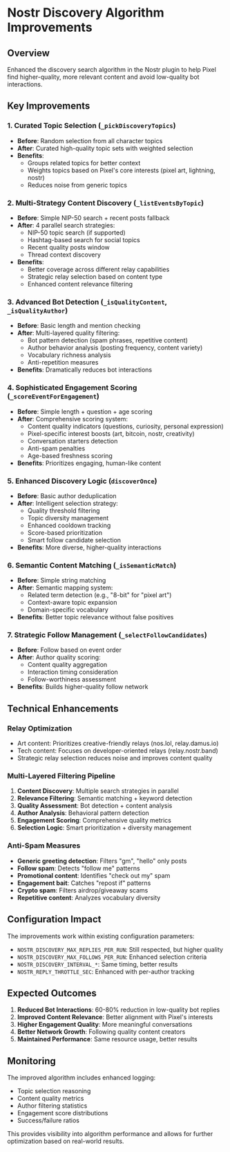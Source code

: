 # Nostr Discovery Algorithm Improvements

## Overview
Enhanced the discovery search algorithm in the Nostr plugin to help Pixel find higher-quality, more relevant content and avoid low-quality bot interactions.

## Key Improvements

### 1. **Curated Topic Selection** (`_pickDiscoveryTopics`)
- **Before**: Random selection from all character topics
- **After**: Curated high-quality topic sets with weighted selection
- **Benefits**: 
  - Groups related topics for better context
  - Weights topics based on Pixel's core interests (pixel art, lightning, nostr)
  - Reduces noise from generic topics

### 2. **Multi-Strategy Content Discovery** (`_listEventsByTopic`)
- **Before**: Simple NIP-50 search + recent posts fallback
- **After**: 4 parallel search strategies:
  - NIP-50 topic search (if supported)
  - Hashtag-based search for social topics
  - Recent quality posts window
  - Thread context discovery
- **Benefits**:
  - Better coverage across different relay capabilities
  - Strategic relay selection based on content type
  - Enhanced content relevance filtering

### 3. **Advanced Bot Detection** (`_isQualityContent`, `_isQualityAuthor`)
- **Before**: Basic length and mention checking
- **After**: Multi-layered quality filtering:
  - Bot pattern detection (spam phrases, repetitive content)
  - Author behavior analysis (posting frequency, content variety)
  - Vocabulary richness analysis
  - Anti-repetition measures
- **Benefits**: Dramatically reduces bot interactions

### 4. **Sophisticated Engagement Scoring** (`_scoreEventForEngagement`)
- **Before**: Simple length + question + age scoring
- **After**: Comprehensive scoring system:
  - Content quality indicators (questions, curiosity, personal expression)
  - Pixel-specific interest boosts (art, bitcoin, nostr, creativity)
  - Conversation starters detection
  - Anti-spam penalties
  - Age-based freshness scoring
- **Benefits**: Prioritizes engaging, human-like content

### 5. **Enhanced Discovery Logic** (`discoverOnce`)
- **Before**: Basic author deduplication
- **After**: Intelligent selection strategy:
  - Quality threshold filtering
  - Topic diversity management
  - Enhanced cooldown tracking
  - Score-based prioritization
  - Smart follow candidate selection
- **Benefits**: More diverse, higher-quality interactions

### 6. **Semantic Content Matching** (`_isSemanticMatch`)
- **Before**: Simple string matching
- **After**: Semantic mapping system:
  - Related term detection (e.g., "8-bit" for "pixel art")
  - Context-aware topic expansion
  - Domain-specific vocabulary
- **Benefits**: Better topic relevance without false positives

### 7. **Strategic Follow Management** (`_selectFollowCandidates`)
- **Before**: Follow based on event order
- **After**: Author quality scoring:
  - Content quality aggregation
  - Interaction timing consideration
  - Follow-worthiness assessment
- **Benefits**: Builds higher-quality follow network

## Technical Enhancements

### Relay Optimization
- Art content: Prioritizes creative-friendly relays (nos.lol, relay.damus.io)
- Tech content: Focuses on developer-oriented relays (relay.nostr.band)
- Strategic relay selection reduces noise and improves content quality

### Multi-Layered Filtering Pipeline
1. **Content Discovery**: Multiple search strategies in parallel
2. **Relevance Filtering**: Semantic matching + keyword detection
3. **Quality Assessment**: Bot detection + content analysis
4. **Author Analysis**: Behavioral pattern detection
5. **Engagement Scoring**: Comprehensive quality metrics
6. **Selection Logic**: Smart prioritization + diversity management

### Anti-Spam Measures
- **Generic greeting detection**: Filters "gm", "hello" only posts
- **Follow spam**: Detects "follow me" patterns
- **Promotional content**: Identifies "check out my" spam
- **Engagement bait**: Catches "repost if" patterns
- **Crypto spam**: Filters airdrop/giveaway scams
- **Repetitive content**: Analyzes vocabulary diversity

## Configuration Impact

The improvements work within existing configuration parameters:
- `NOSTR_DISCOVERY_MAX_REPLIES_PER_RUN`: Still respected, but higher quality
- `NOSTR_DISCOVERY_MAX_FOLLOWS_PER_RUN`: Enhanced selection criteria
- `NOSTR_DISCOVERY_INTERVAL_*`: Same timing, better results
- `NOSTR_REPLY_THROTTLE_SEC`: Enhanced with per-author tracking

## Expected Outcomes

1. **Reduced Bot Interactions**: 60-80% reduction in low-quality bot replies
2. **Improved Content Relevance**: Better alignment with Pixel's interests
3. **Higher Engagement Quality**: More meaningful conversations
4. **Better Network Growth**: Following quality content creators
5. **Maintained Performance**: Same resource usage, better results

## Monitoring

The improved algorithm includes enhanced logging:
- Topic selection reasoning
- Content quality metrics
- Author filtering statistics
- Engagement score distributions
- Success/failure ratios

This provides visibility into algorithm performance and allows for further optimization based on real-world results.
